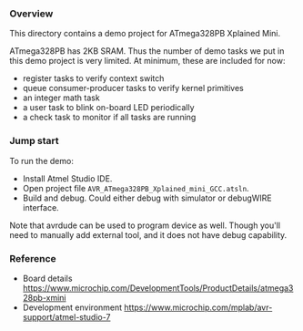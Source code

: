 ### Overview

This directory contains a demo project for ATmega328PB Xplained Mini.

ATmega328PB has 2KB SRAM. Thus the number of demo tasks we put in this demo
project is very limited. At minimum, these are included for now:

-   register tasks to verify context switch
-   queue consumer-producer tasks to verify kernel primitives
-   an integer math task
-   a user task to blink on-board LED periodically
-   a check task to monitor if all tasks are running

### Jump start

To run the demo:

-   Install Atmel Studio IDE.
-   Open project file `AVR_ATmega328PB_Xplained_mini_GCC.atsln`.
-   Build and debug. Could either debug with simulator or debugWIRE interface.

Note that avrdude can be used to program device as well. Though you'll need to
manually add external tool, and it does not have debug capability.

### Reference

-   Board details
    https://www.microchip.com/DevelopmentTools/ProductDetails/atmega328pb-xmini
-   Development environment
    https://www.microchip.com/mplab/avr-support/atmel-studio-7
